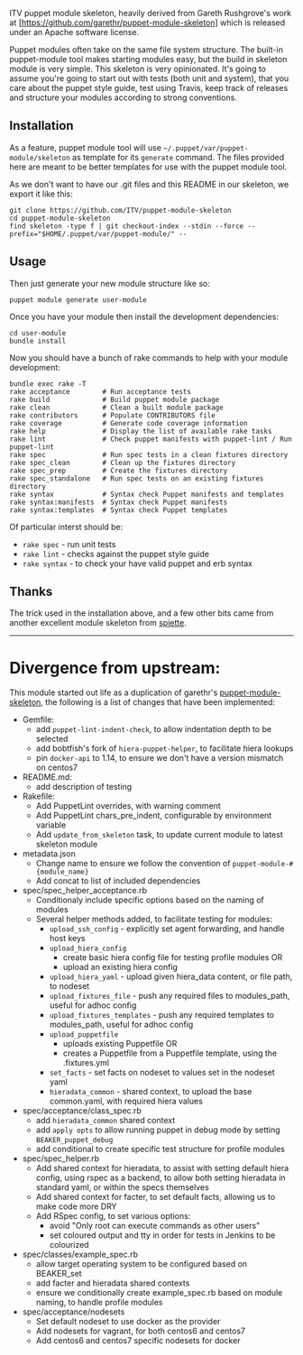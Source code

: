 ITV puppet module skeleton, heavily derived from Gareth Rushgrove's
work at [https://github.com/garethr/puppet-module-skeleton] which 
is released under an Apache software license.

Puppet modules often take on the same file system structure. The
built-in puppet-module tool makes starting modules easy, but the build
in skeleton module is very simple. This skeleton is very opinionated.
It's going to assume you're going to start out with tests (both unit and
system), that you care about the puppet style guide, test using Travis,
keep track of releases and structure your modules according to strong
conventions.

## Installation

As a feature, puppet module tool will use `~/.puppet/var/puppet-module/skeleton`
as template for its `generate` command. The files provided here are
meant to be better templates for use with the puppet module tool.

As we don't want to have our .git files and this README in our skeleton, we export it like this:

    git clone https://github.com/ITV/puppet-module-skeleton 
    cd puppet-module-skeleton
    find skeleton -type f | git checkout-index --stdin --force --prefix="$HOME/.puppet/var/puppet-module/" --

## Usage

Then just generate your new module structure like so:

    puppet module generate user-module

Once you have your module then install the development dependencies:

    cd user-module
    bundle install

Now you should have a bunch of rake commands to help with your module
development:

    bundle exec rake -T
    rake acceptance        # Run acceptance tests
    rake build             # Build puppet module package
    rake clean             # Clean a built module package
    rake contributors      # Populate CONTRIBUTORS file
    rake coverage          # Generate code coverage information
    rake help              # Display the list of available rake tasks
    rake lint              # Check puppet manifests with puppet-lint / Run puppet-lint
    rake spec              # Run spec tests in a clean fixtures directory
    rake spec_clean        # Clean up the fixtures directory
    rake spec_prep         # Create the fixtures directory
    rake spec_standalone   # Run spec tests on an existing fixtures directory
    rake syntax            # Syntax check Puppet manifests and templates
    rake syntax:manifests  # Syntax check Puppet manifests
    rake syntax:templates  # Syntax check Puppet templates

Of particular interst should be:

* `rake spec` - run unit tests
* `rake lint` - checks against the puppet style guide
* `rake syntax` - to check your have valid puppet and erb syntax

## Thanks

The trick used in the installation above, and a few other bits came from
another excellent module skeleton from [spiette](https://github.com/spiette/puppet-module-skeleton).

---
# Divergence from upstream:

This module started out life as a duplication of garethr's [puppet-module-skeleton](https://github.com/garethr/puppet-module-skeleton),
the following is a list of changes that have been implemented:

- Gemfile:
  - add `puppet-lint-indent-check`, to allow indentation depth to be selected
  - add bobtfish's fork of `hiera-puppet-helper`, to facilitate hiera lookups
  - pin `docker-api` to 1.14, to ensure we don't have a version mismatch on centos7
- README.md:
  - add description of testing
- Rakefile:
  - Add PuppetLint overrides, with warning comment
  - Add PuppetLint chars_pre_indent, configurable by environment variable
  - Add `update_from_skeleton` task, to update current module to latest skeleton module
- metadata.json
  - Change name to ensure we follow the convention of `puppet-module-#{module_name}`
  - Add concat to list of included dependencies
- spec/spec_helper_acceptance.rb
  - Conditionaly include specific options based on the naming of modules
  - Several helper methods added, to facilitate testing for modules:
    - `upload_ssh_config` - explicitly set agent forwarding, and handle host keys
    - `upload_hiera_config`
      - create basic hiera config file for testing profile modules
        OR
      - upload an existing hiera config
    - `upload_hiera_yaml` - upload given hiera_data content, or file path, to nodeset
    - `upload_fixtures_file` - push any required files to modules_path, useful for adhoc config
    - `upload_fixtures_templates` - push any required templates to modules_path, useful for adhoc config
    - `upload_puppetfile`
      - uploads existing Puppetfile
        OR
      - creates a Puppetfile from a Puppetfile template, using the .fixtures.yml
    - `set_facts` - set facts on nodeset to values set in the nodeset yaml
    - `hieradata_common` - shared context, to upload the base common.yaml, with required hiera values
- spec/acceptance/class_spec.rb
  - add `hieradata_common` shared context
  - add `apply opts` to allow running puppet in debug mode by setting `BEAKER_puppet_debug`
  - add conditional to create specific test structure for profile modules
- spec/spec_helper.rb
  - Add shared context for hieradata, to assist with setting default hiera config, using rspec
    as a backend, to allow both setting hieradata in standard yaml, or within the specs themselves
  - Add shared context for facter, to set default facts, allowing us to make code more DRY
  - Add RSpec config, to set various options:
    - avoid "Only root can execute commands as other users"
    - set coloured output and tty in order for tests in Jenkins to be colourized
- spec/classes/example_spec.rb
  - allow target operating system to be configured based on BEAKER_set
  - add facter and hieradata shared contexts
  - ensure we conditionally create example_spec.rb based on module naming, to handle profile modules
- spec/acceptance/nodesets
  - Set default nodeset to use docker as the provider
  - Add nodesets for vagrant, for both centos6 and centos7
  - Add centos6 and centos7 specific nodesets for docker
